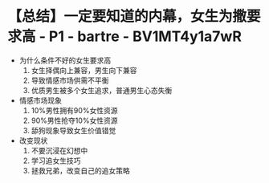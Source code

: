 # 【总结】一定要知道的内幕，女生为撒要求高 - P1 - bartre - BV1MT4y1a7wR

-   为什么条件不好的女生要求高
    1.  女生择偶向上兼容，男生向下兼容
    2.  导致情感市场供需不平衡
    3.  优质男生被多个女生追求，普通男生心态失衡
-   情感市场现象
    1.  10%男性拥有90%女性资源
    2.  90%男性抢夺10%女性资源
    3.  舔狗现象导致女生价值错觉
-   改变现状
    1.  不要沉浸在幻想中
    2.  学习追女生技巧
    3.  拯救兄弟，改变自己的追女策略